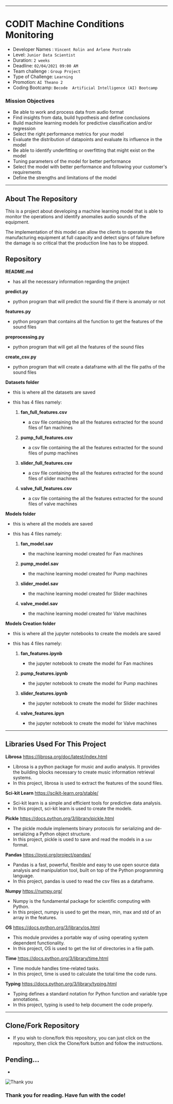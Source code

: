 ______________________________________________________________________________________________________________________________________________________
# CODIT Machine Conditions Monitoring

- Developer Names : `Vincent Rolin and Arlene Postrado`
- Level: `Junior Data Scientist`
- Duration: `2 weeks`
- Deadline: `02/04/2021 09:00 AM`
- Team challenge : `Group Project`
- Type of Challenge: `Learning`
- Promotion: `AI Theano 2`
- Coding Bootcamp: `Becode  Artificial Intelligence (AI) Bootcamp`


### Mission Objectives

- Be able to work and process data from audio format
- Find insights from data, build hypothesis and define conclusions
- Build machine learning models for predictive classification and/or regression
- Select the right performance metrics for your model
- Evaluate the distribution of datapoints and evaluate its influence in the model
- Be able to identify underfitting or overfitting that might exist on the model
- Tuning parameters of the model for better performance
- Select the model with better performance and following your
  customer's requirements
- Define the strengths and limitations of the model

__________________________________________________________________________________________________________________________________________________

## About The Repository

This is a project about developing a machine learning model that is able to monitor the operations and identify anomalies audio sounds of the equipment.

The implementation of this model can allow the clients to operate the manufacturing equipment at full capacity and detect signs of failure before the damage is so critical that the production line has to be stopped.


## Repository

**README.md**
  - has all the necessary information regarding the project

**predict.py**
  - python program that will predict the sound file if there is anomaly or not

**features.py**
  - python program that contains all the function to get the features of the sound files

**preprocessing.py**
  - python program that will get all the features of the sound files

**create_csv.py**
  - python program that will create a dataframe with all the file paths of the sound files

**Datasets folder**
  - this is where all the datasets are saved
  - this has 4 files namely:

      1. **fan_full_features.csv**
          - a csv file containing the all the features extracted for the sound files of fan machines


      2. **pump_full_features.csv**
          - a csv file containing the all the features extracted for the sound files of pump machines


      3. **slider_full_features.csv**
          - a csv file containing the all the features extracted for the sound files of slider machines


      4. **valve_full_features.csv**
          - a csv file containing the all the features extracted for the sound files of valve machines



**Models folder**
  - this is where all the models are saved
  - this has 4 files namely:


      1. **fan_model.sav**
          - the machine learning model created for Fan machines


      2. **pump_model.sav**
          - the machine learning model created for Pump machines


      3. **slider_model.sav**
          - the machine learning model created for Slider machines


      4. **valve_model.sav**
          - the machine learning model created for Valve machines


     
   
**Models Creation folder**
  - this is where all the jupyter notebooks to create the models are saved 
  - this has 4 files namely:


      1. **fan_features.ipynb**
          - the jupyter notebook to create the model for Fan machines


      2. **pump_features.ipynb**
          - the jupyter notebook to create the model for Pump machines


      3. **slider_features.ipynb**
          - the jupyter notebook to create the model for Slider machines


      4. **valve_features.ipyn**
          - the jupyter notebook to create the model for Valve machines
          


______________________________________________________________________________________________________________________________________________________

## Libraries Used For This Project


**Librosa** https://librosa.org/doc/latest/index.html
  - Librosa is a python package for music and audio analysis. It provides the building blocks necessary to create music information retrieval systems.
  - In this project, librosa is used to extract the features of the sound files.


**Sci-kit Learn** https://scikit-learn.org/stable/
  - Sci-kit learn is a simple and efficient tools for predictive data analysis.
  - In this project, sci-kit learn is used to create the models.


**Pickle** https://docs.python.org/3/library/pickle.html
  - The pickle module implements binary protocols for serializing and de-serializing a Python object structure. 
  - In this project, pickle is used to save and read the models in a `sav` format.


**Pandas** https://pypi.org/project/pandas/
  - Pandas is a fast, powerful, flexible and easy to use open source data analysis and manipulation tool,
built on top of the Python programming language.
  - In this project, pandas is used to read the csv files as a dataframe.


**Numpy** https://numpy.org/
  - Numpy is the fundamental package for scientific computing with Python.
  - In this project, numpy is used to get the mean, min, max and std of an array in the features.


**OS** https://docs.python.org/3/library/os.html
  - This module provides a portable way of using operating system dependent functionality.
  - In this project, OS is used to get the list of directories in a file path.


**Time** https://docs.python.org/3/library/time.html
  - Time module handles time-related tasks.
  - In this project, time is used to calculate the total time the code runs.


**Typing** https://docs.python.org/3/library/typing.html
  - Typing defines a standard notation for Python function and variable type annotations.
  - In this project, typing is used to help document the code properly.

______________________________________________________________________________________________________________________________________________________

## Clone/Fork Repository
  - If you wish to clone/fork this repository, you can just click on the repository, then click the Clone/fork button and follow the instructions.

## Pending...
  - 

![Thank you](https://www.google.com/url?sa=i&url=https%3A%2F%2Ftenor.com%2Fsearch%2Fthank-you-gifs&psig=AOvVaw37c7MPAx5JVbwkzQKjBZcq&ust=1617376602951000&source=images&cd=vfe&ved=0CAIQjRxqFwoTCMjv_sSr3e8CFQAAAAAdAAAAABAD)
### Thank you for reading. Have fun with the code!
